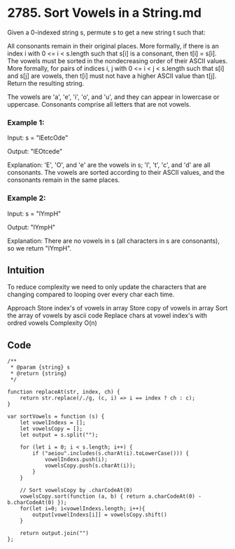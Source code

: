 # 2785. Sort Vowels in a String.md

Given a 0-indexed string s, permute s to get a new string t such that:

All consonants remain in their original places. More formally, if there is an index i with 0 <= i < s.length such that s[i] is a consonant, then t[i] = s[i].
The vowels must be sorted in the nondecreasing order of their ASCII values. More formally, for pairs of indices i, j with 0 <= i < j < s.length such that s[i] and s[j] are vowels, then t[i] must not have a higher ASCII value than t[j].
Return the resulting string.

The vowels are 'a', 'e', 'i', 'o', and 'u', and they can appear in lowercase or uppercase. Consonants comprise all letters that are not vowels.

### Example 1:
  Input: s = "lEetcOde"
  
  Output: "lEOtcede"
  
  Explanation: 'E', 'O', and 'e' are the vowels in s; 'l', 't', 'c', and 'd' are all consonants. The vowels are sorted according to their ASCII values, and the consonants remain in the same places.

### Example 2:
  Input: s = "lYmpH"
  
  Output: "lYmpH"
  
  Explanation: There are no vowels in s (all characters in s are consonants), so we return "lYmpH".

## Intuition

To reduce complexity we need to only update the characters that are changing compared to looping over every char each time.

Approach
Store index's of vowels in array
Store copy of vowels in array
Sort the array of vowels by ascii code
Replace chars at vowel index's with ordred vowels
Complexity
O(n)

## Code
```
/**
 * @param {string} s
 * @return {string}
 */

function replaceAt(str, index, ch) {
    return str.replace(/./g, (c, i) => i == index ? ch : c);
}

var sortVowels = function (s) {
    let vowelIndexs = [];
    let vowelsCopy = [];
    let output = s.split("");
    
    for (let i = 0; i < s.length; i++) {
        if ("aeiou".includes(s.charAt(i).toLowerCase())) {
            vowelIndexs.push(i);
            vowelsCopy.push(s.charAt(i));
        }
    }

    // Sort vowelsCopy by .charCodeAt(0)
    vowelsCopy.sort(function (a, b) { return a.charCodeAt(0) - b.charCodeAt(0) });
    for(let i=0; i<vowelIndexs.length; i++){
        output[vowelIndexs[i]] = vowelsCopy.shift()
    }

    return output.join("")
};
```
